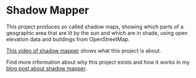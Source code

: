 # Shadow Mapper

This project produces so called shadow maps, showing which parts of a geographic area that are lit by the sun and which are in shade, using open elevation data and buildings from OpenStreetMap.

[This video of shadow mapper](https://vimeo.com/98524944) shows what this project is about.

Find more information about why this project exists and how it works in my [blog post about shadow mapper](http://www.liedman.net/2014/06/25/sunshine/).
